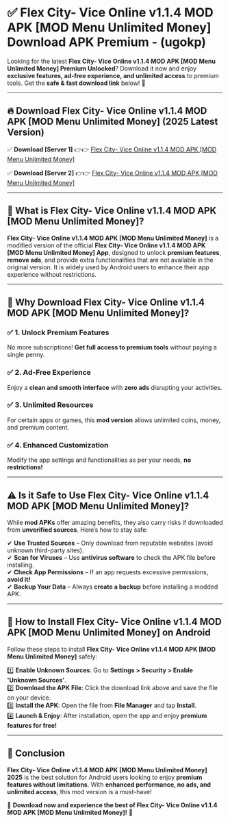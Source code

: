 
# ✅ Flex City- Vice Online v1.1.4 MOD APK [MOD Menu Unlimited Money] Download APK Premium -  (ugokp) 

Looking for the latest **Flex City- Vice Online v1.1.4 MOD APK [MOD Menu Unlimited Money] Premium Unlocked**? Download it now and enjoy **exclusive features, ad-free experience, and unlimited access** to premium tools. Get the **safe & fast download link** below! 🚀

---

## 🔥 Download Flex City- Vice Online v1.1.4 MOD APK [MOD Menu Unlimited Money] (2025 Latest Version)

✅ **Download [Server 1]** 👉👉 [Flex City- Vice Online v1.1.4 MOD APK [MOD Menu Unlimited Money] ](https://apkcomod.com?title=Flex_City-_Vice_Online_v1.1.4_MOD_APK_[MOD_Menu_Unlimited_Money])  

✅ **Download [Server 2]** 👉👉 [Flex City- Vice Online v1.1.4 MOD APK [MOD Menu Unlimited Money] ](https://apkcomod.com?title=Flex_City-_Vice_Online_v1.1.4_MOD_APK_[MOD_Menu_Unlimited_Money])  


---

## 📌 What is Flex City- Vice Online v1.1.4 MOD APK [MOD Menu Unlimited Money]?

**Flex City- Vice Online v1.1.4 MOD APK [MOD Menu Unlimited Money]** is a modified version of the official **Flex City- Vice Online v1.1.4 MOD APK [MOD Menu Unlimited Money] App**, designed to unlock **premium features**, **remove ads**, and provide extra functionalities that are not available in the original version. It is widely used by Android users to enhance their app experience without restrictions.

---

## 🌟 Why Download Flex City- Vice Online v1.1.4 MOD APK [MOD Menu Unlimited Money]?

### ✅ 1. Unlock Premium Features
No more subscriptions! **Get full access to premium tools** without paying a single penny.

### ✅ 2. Ad-Free Experience
Enjoy a **clean and smooth interface** with **zero ads** disrupting your activities.

### ✅ 3. Unlimited Resources
For certain apps or games, this **mod version** allows unlimited coins, money, and premium content.

### ✅ 4. Enhanced Customization
Modify the app settings and functionalities as per your needs, **no restrictions!**

---

## ⚠️ Is it Safe to Use Flex City- Vice Online v1.1.4 MOD APK [MOD Menu Unlimited Money]?

While **mod APKs** offer amazing benefits, they also carry risks if downloaded from **unverified sources**. Here’s how to stay safe:

✔ **Use Trusted Sources** – Only download from reputable websites (avoid unknown third-party sites).  
✔ **Scan for Viruses** – Use **antivirus software** to check the APK file before installing.  
✔ **Check App Permissions** – If an app requests excessive permissions, **avoid it!**  
✔ **Backup Your Data** – Always **create a backup** before installing a modded APK.

---

## 📲 How to Install Flex City- Vice Online v1.1.4 MOD APK [MOD Menu Unlimited Money] on Android

Follow these steps to install **Flex City- Vice Online v1.1.4 MOD APK [MOD Menu Unlimited Money]** safely:

1️⃣ **Enable Unknown Sources**: Go to **Settings > Security > Enable 'Unknown Sources'**.  
2️⃣ **Download the APK File**: Click the download link above and save the file on your device.  
3️⃣ **Install the APK**: Open the file from **File Manager** and tap **Install**.  
4️⃣ **Launch & Enjoy**: After installation, open the app and enjoy **premium features for free!**

---

## 🚀 Conclusion

**Flex City- Vice Online v1.1.4 MOD APK [MOD Menu Unlimited Money] 2025** is the best solution for Android users looking to enjoy **premium features without limitations**. With **enhanced performance, no ads, and unlimited access**, this mod version is a must-have!

🔻 **Download now and experience the best of Flex City- Vice Online v1.1.4 MOD APK [MOD Menu Unlimited Money]!** 🔻

